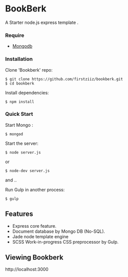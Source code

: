 # BookBerk
A Starter node.js express template .

### Require
  
  * [Mongodb](http://docs.mongodb.org/manual/installation/)

### Installation
  
  Clone 'Bookberk' repo:

    $ git clone https://github.com/firstziiz/bookberk.git
    $ cd bookberk

  Install dependencies:

    $ npm install


### Quick Start
  
  Start Mongo :

    $ mongod

  Start the server:

    $ node server.js

  or 

    $ node-dev server.js
    
  and ..
  
  Run Gulp in another process:
  
    $ gulp

## Features
  
  * Express core feature.
  * Document database by Mongo DB (No-SQL).
  * Jade node template engine
  * SCSS Work-in-progress CSS preprocessor by Gulp.

## Viewing Bookberk

  http://localhost:3000
